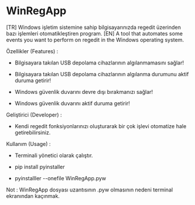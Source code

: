 # WinRegApp

[TR] Windows işletim sistemine sahip bilgisayarınızda regedit üzerinden bazı işlemleri otomatikleştiren program. 
[EN] A tool that automates some events you want to perform on regedit in the Windows operating system.

Özellikler (Features) : 
 
 - Bilgisayara takılan USB depolama cihazlarının algılanmamasını sağlar!
 
 - Bilgisayara takılan USB depolama cihazlarının algılanma durumunu aktif duruma getirir!
 
 - Windows güvenlik duvarını devre dışı bırakmanızı sağlar!
 
 - Windows güvenlik duvarını aktif duruma getirir!
 
 Geliştirici (Developer) :
 
 - Kendi regedit fonksiyonlarınızı oluşturarak bir çok işlevi otomatize hale getirebilirsiniz.

Kullanım (Usage) :

- Terminali yönetici olarak çalıştır.

- pip install pyinstaller

- pyinstalller --onefile WinRegApp.pyw

Not : WinRegApp dosyası uzantısının .pyw olmasının nedeni terminal ekranından kaçınmak.
